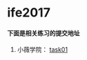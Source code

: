 # ife2017
#### 下面是相关练习的提交地址
1. 小薇学院：
   [task01](http://htmlpreview.github.io/?https://github.com/visugar/ife2017/blob/master/01xiaowei/task01/index.html)
